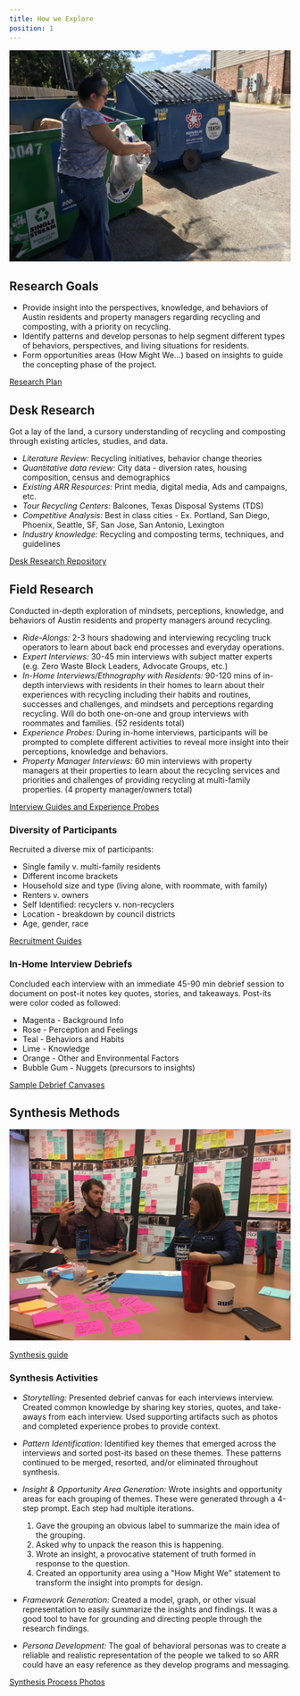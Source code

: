 ```yaml
---
title: How we Explore
position: 1
---
```



![Image of Research](/assets/img/projects/zero-waste/IMG_0459.JPG)

## Research Goals

* Provide insight into the perspectives, knowledge, and behaviors of Austin residents and property managers regarding recycling and composting, with a priority on recycling.
* Identify patterns and develop personas to help segment different types of behaviors, perspectives, and living situations for residents.
* Form opportunities areas (How Might We...) based on insights to guide the concepting phase of the project.

[Research Plan](https://docs.google.com/document/d/1ypJoEpigzw7-MDAyV4l63VLty6Kezx7DlkYLeZYqImA/edit?usp=sharing)

## Desk Research

Got a lay of the land, a cursory understanding of recycling and composting through existing articles, studies, and data.

* *Literature Review:* Recycling initiatives, behavior change theories
* *Quantitative data review:* City data - diversion rates, housing composition, census and demographics
* *Existing ARR Resources:* Print media, digital media, Ads and campaigns, etc.
* *Tour Recycling Centers:* Balcones, Texas Disposal Systems (TDS)
* *Competitive Analysis:* Best in class cities - Ex. Portland, San Diego, Phoenix, Seattle, SF, San Jose, San Antonio, Lexington
* *Industry knowledge:* Recycling and composting terms, techniques, and guidelines

[Desk Research Repository](https://airtable.com/shrG19VrtiCEQ0kPw)

## Field Research

Conducted in-depth exploration of mindsets, perceptions, knowledge, and behaviors of Austin residents and property managers around recycling.

* *Ride-Alongs:* 2-3 hours shadowing and interviewing recycling truck operators to learn about back end processes and everyday operations.
* *Expert Interviews:* 30-45 min interviews with subject matter experts (e.g. Zero Waste Block Leaders, Advocate Groups, etc.)
* *In-Home Interviews/Ethnography with Residents:* 90-120 mins of in-depth interviews with residents in their homes to learn about their experiences with recycling including their habits and routines, successes and challenges, and mindsets and perceptions regarding recycling. Will do both one-on-one and group interviews with roommates and families. (52 residents total)
* *Experience Probes:* During in-home interviews, participants will be prompted to complete different activities to reveal more insight into their perceptions, knowledge and behaviors.
* *Property Manager Interviews:* 60 min interviews with property managers at their properties to learn about the recycling services and priorities and challenges of providing recycling at multi-family properties. (4 property manager/owners total)

[Interview Guides and Experience Probes](https://drive.google.com/open?id=0B0ZCxe9t4WXDVVRtWnFwMkMwVms)

### Diversity of Participants

Recruited a diverse mix of participants:

* Single family v. multi-family residents
* Different income brackets
* Household size and type (living alone, with roommate, with family)
* Renters v. owners
* Self Identified: recyclers v. non-recyclers
* Location - breakdown by council districts
* Age, gender, race

[Recruitment Guides](https://drive.google.com/open?id=0B0ZCxe9t4WXDUVEtWnJRNG1ldGc)

### In-Home Interview Debriefs

Concluded each interview with an immediate 45-90 min debrief session to document on post-it notes key quotes, stories, and takeaways. Post-its were color coded as followed:

* Magenta - Background Info
* Rose - Perception and Feelings
* Teal - Behaviors and Habits
* Lime - Knowledge
* Orange - Other and Environmental Factors
* Bubble Gum - Nuggets (precursors to insights)

[Sample Debrief Canvases](https://drive.google.com/drive/folders/0B1h7yUJL74THSnRaQkdnSkk2QlE?usp=sharing)

## Synthesis Methods

![image of synthesis](/assets/img/projects/zero-waste/memi_tom_synthesis.JPG)

[Synthesis guide](https://drive.google.com/drive/folders/0B0ZCxe9t4WXDTGRCOHRrNjNuZ2s?usp=sharing)

### Synthesis Activities

* *Storytelling:* Presented debrief canvas for each interviews interview. Created common knowledge by sharing key stories, quotes, and take-aways from each interview. Used supporting artifacts such as photos and completed experience probes to provide context.
* *Pattern Identification:* Identified key themes that emerged across the interviews and sorted post-its based on these themes. These patterns continued to be merged, resorted, and/or eliminated throughout synthesis.
* *Insight & Opportunity Area Generation:* Wrote insights and opportunity areas for each grouping of themes. These were generated through a 4-step prompt. Each step had multiple iterations.

  1. Gave the grouping an obvious label to summarize the main idea of the grouping.
  2. Asked why to unpack the reason this is happening.
  3. Wrote an insight, a provocative statement of truth formed in response to the question.
  4. Created an opportunity area using a "How Might We" statement to transform the insight into prompts for design.

* *Framework Generation:* Created a model, graph, or other visual representation to easily summarize the insights and findings. It was a good tool to have for grounding and directing people through the research findings.
* *Persona Development:* The goal of behavioral personas was to create a reliable and realistic representation of the people we talked to so ARR could have an easy reference as they develop programs and messaging.

[Synthesis Process Photos](https://drive.google.com/open?id=0B0ZCxe9t4WXDSmhoUUdUdlQ3S1k)

